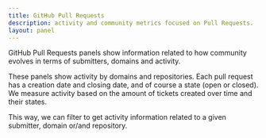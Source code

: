 ```yaml
---
title: GitHub Pull Requests
description: activity and community metrics focused on Pull Requests.
layout: panel
---
```


GitHub Pull Requests panels show information related to how community evolves in terms
of submitters, domains and activity.

These panels show activity by domains and repositories. Each pull request has a creation
date and closing date, and of course a state (open or closed). We measure
activity based on the amount of tickets created over time and their states.

This way, we can filter to get activity information related to a given submitter,
domain or/and repository.
